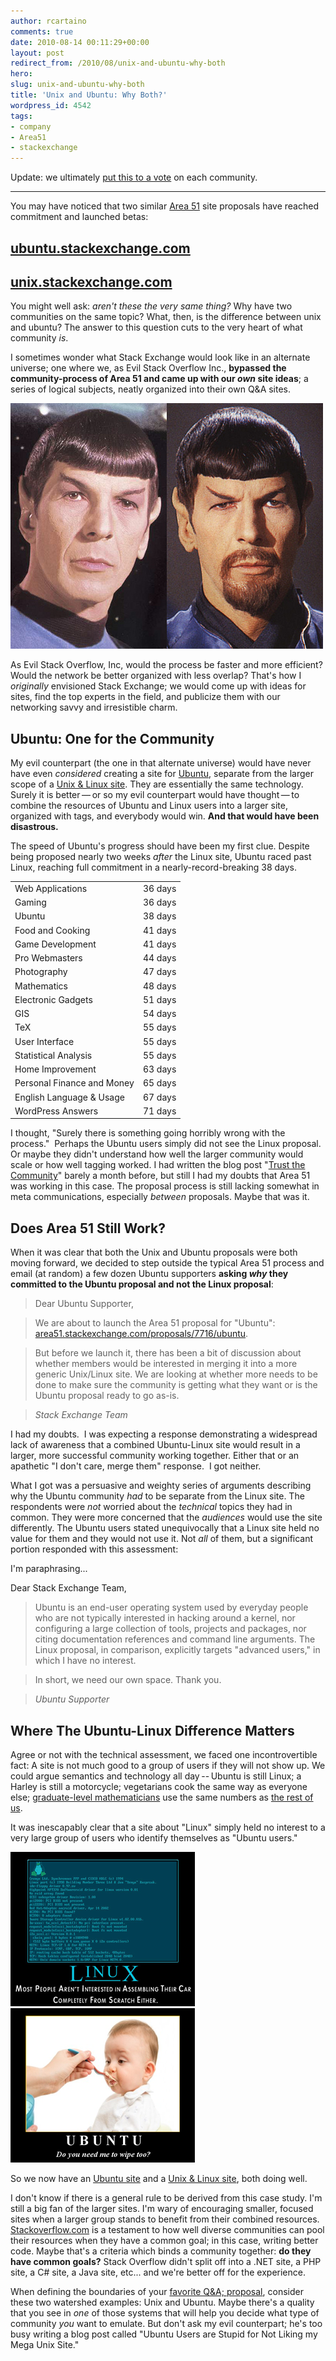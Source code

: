 ```yaml
---
author: rcartaino
comments: true
date: 2010-08-14 00:11:29+00:00
layout: post
redirect_from: /2010/08/unix-and-ubuntu-why-both
hero: 
slug: unix-and-ubuntu-why-both
title: 'Unix and Ubuntu: Why Both?'
wordpress_id: 4542
tags:
- company
- Area51
- stackexchange
---
```


Update: we ultimately [put this to a vote](http://blog.stackoverflow.com/2010/08/should-unix-linux-and-ubuntu-be-merged-vote/) on each community.



* * *



You may have noticed that two similar [Area 51](http://area51.stackexchange.com) site proposals have reached commitment and launched betas:



## [ubuntu.stackexchange.com](http://ubuntu.stackexchange.com)




## [unix.stackexchange.com](http://unix.stackexchange.com)



You might well ask: _aren't these the very same thing?_ Why have two communities on the same topic? What, then, is the difference between unix and ubuntu? The answer to this question cuts to the very heart of what community _is_.

I sometimes wonder what Stack Exchange would look like in an alternate universe; one where we, as Evil Stack Overflow Inc., **bypassed the community-process of Area 51 and came up with our _own_ site ideas**; a series of logical subjects, neatly organized into their own Q&A sites.



![](/images/wordpress/spock-vs-evil-spock.jpg)



As Evil Stack Overflow, Inc, would the process be faster and more efficient? Would the network be better organized with less overlap? That's how I _originally_ envisioned Stack Exchange; we would come up with ideas for sites, find the top experts in the field, and publicize them with our networking savvy and irresistible charm.



## Ubuntu: One for the Community



My evil counterpart (the one in that alternate universe) would have never have even _considered_ creating a site for [Ubuntu](http://ubuntu.stackexchange.com), separate from the larger scope of a [Unix & Linux site](http://unix.stackexchange.com). They are essentially the same technology. Surely it is better — or so my evil counterpart would have thought — to combine the resources of Ubuntu and Linux users into a larger site, organized with tags, and everybody would win. **And that would have been disastrous.**

The speed of Ubuntu's progress should have been my first clue. Despite being proposed nearly two weeks _after_ the Linux site, Ubuntu raced past Linux, reaching full commitment in a nearly-record-breaking 38 days.

<table cellpadding="1" width="400" cellspacing="1" >
<tr >
<td >Web Applications
<td >36 days</tr>
<tr >
<td >Gaming
<td >36 days</tr>
<tr >
<td >Ubuntu
<td >38 days</tr>
<tr >
<td >Food and Cooking
<td >41 days</tr>
<tr >
<td >Game Development
<td >41 days</tr>
<tr >
<td >Pro Webmasters
<td >44 days</tr>
<tr >
<td >Photography
<td >47 days</tr>
<tr >
<td >Mathematics
<td >48 days</tr>
<tr >
<td >Electronic Gadgets
<td >51 days</tr>
<tr >
<td >GIS
<td >54 days</tr>
<tr >
<td >TeX
<td >55 days</tr>
<tr >
<td >User Interface
<td >55 days</tr>
<tr >
<td >Statistical Analysis
<td >55 days</tr>
<tr >
<td >Home Improvement
<td >63 days</tr>
<tr >
<td >Personal Finance and Money
<td >65 days</tr>
<tr >
<td >English Language & Usage
<td >67 days</tr>
<tr >
<td >WordPress Answers
<td >71 days</tr>
</table>

I thought, "Surely there is something going horribly wrong with the process."  Perhaps the Ubuntu users simply did not see the Linux proposal. Or maybe they didn't understand how well the larger community would scale or how well tagging worked. I had written the blog post "[Trust the Community](../2010/06/area-51-trusting-the-community/)" barely a month before, but still I had my doubts that Area 51 was working in this case. The proposal process is still lacking somewhat in meta communications, especially _between_ proposals. Maybe that was it.



## Does Area 51 Still Work?



When it was clear that both the Unix and Ubuntu proposals were both moving forward, we decided to step outside the typical Area 51 process and email (at random) a few dozen Ubuntu supporters **asking _why_ they committed to the Ubuntu proposal and not the Linux proposal**:



>Dear Ubuntu Supporter,

> We are about to launch the Area 51 proposal for "Ubuntu":
[area51.stackexchange.com/proposals/7716/ubuntu](http://area51.stackexchange.com/proposals/7716/ubuntu).

> But before we launch it, there has been a bit of discussion about whether members would be interested in merging it into a more generic Unix/Linux site. We are looking at whether more needs to be done to make sure the community is getting what they want or is the Ubuntu proposal ready to go as-is.

> _Stack Exchange Team_




I had my doubts.  I was expecting a response demonstrating a widespread lack of awareness that a combined Ubuntu-Linux site would result in a larger, more successful community working together. Either that or an apathetic "I don't care, merge them" response.  I got neither.

What I got was a persuasive and weighty series of arguments describing why the Ubuntu community _had_ to be separate from the Linux site. The respondents were _not_ worried about the _technical_ topics they had in common. They were more concerned that the _audiences_ would use the site differently. The Ubuntu users stated unequivocally that a Linux site held no value for them and they would not use it. Not _all_ of them, but a significant portion responded with this assessment:

I'm paraphrasing...



>
Dear Stack Exchange Team,

> Ubuntu is an end-user operating system used by everyday people who are not typically interested in hacking around a kernel, nor configuring a large collection of tools, projects and packages, nor citing documentation references and command line arguments. The Linux proposal, in comparison, explicitly targets "advanced users," in which I have no interest.

> In short, we need our own space. Thank you.

> _Ubuntu Supporter_






## Where The Ubuntu-Linux Difference Matters


Agree or not with the technical assessment, we faced one incontrovertible fact: A site is not much good to a group of users if they will not show up. We could argue semantics and technology all day -- Ubuntu is still Linux; a Harley is still a motorcycle; vegetarians cook the same way as everyone else; [graduate-level mathematicians](http://mathoverflow.com) use the same numbers as [the rest of us](http://math.stackexchange.com).

It was inescapably clear that a site about "Linux" simply held no interest to a very large group of users who identify themselves as "Ubuntu users."

![](/images/wordpress/Linux-Motivational.png)![](/images/wordpress/Ubuntu-Motivational.png)

So we now have an [Ubuntu site](http://ubuntu.stackexchange.com) and a [Unix & Linux site](http://unix.stackexchange.com), both doing well.

I don't know if there is a general rule to be derived from this case study. I'm still a big fan of the larger sites. I'm wary of encouraging smaller, focused sites when a larger group stands to benefit from their combined resources.  [Stackoverflow.com](http://stackoverflow.com) is a testament to how well diverse communities can pool their resources when they have a common goal; in this case, writing better code. Maybe that's a criteria which binds a community together: **do they have common goals?** Stack Overflow didn't split off into a .NET site, a PHP site, a C# site, a Java site, etc... and we're better off for the experience.

When defining the boundaries of your [favorite Q&A; proposal](http://area51.stackexchange.com), consider these two watershed examples: Unix and Ubuntu. Maybe there's a quality that you see in _one_ of those systems that will help you decide what type of community _you_ want to emulate. But don't ask my evil counterpart; he's too busy writing a blog post called "Ubuntu Users are Stupid for Not Liking my Mega Unix Site."
